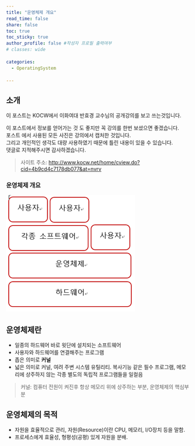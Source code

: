 ```yaml
---
title: "운영체제 개요"
read_time: false
share: false
toc: true
toc_sticky: true
author_profile: false #작성자 프로필 출력여부
# classes: wide

categories:
  - OperatingSystem

---
```


## 소개

이 포스트는 KOCW에서 이화여대 반효경 교수님의 공개강의를 보고 쓰는것입니다.  

이 포스트에서 정보를 얻어가는 것 도 좋지만 꼭 강의를 한번 보셨으면 좋겠습니다.   
포스트 에서 사용된 모든 사진은 강의에서 캡처한 것입니다.   
그리고 개인적인 생각도 대량 사용하였기 때문에 틀린 내용이 있을 수 있습니다.  
댓글로 지적해주시면 감사하겠습니다.  

> 사이트 주소: <http://www.kocw.net/home/cview.do?cid=4b9cd4c7178db077&at=nvrv>

### 운영체제 개요 

![os_1_1](/assets/OS/OS_1_1.png)   

## 운영체제란

- 일종의 하드웨어 바로 윗단에 설치되는 소프트웨어  
- 사용자와 하드웨어를 연결해주는 프로그램  
- 좁은 의미로 **커널**  
- 넓은 의미로 커널, 여려 주변 시스템 유틸리티. 복사기능 같은 필수 프로그램, 메모리에 상주하지 않는 각종 별도의 독립적 프로그램들을 일컬음

>커널: 컴퓨터 전원이 켜진후 항상 메모리 위에 상주하는 부분, 운영체제의 핵심부분  

## 운영체제의 목적

- 자원을 효율적으로 관리, 
  자원(Resource)이란 CPU, 메모리, I/O장치 등을 말함.  
- 프로세스에게 효율성, 형평성(공평) 있게 자원을 분배.
